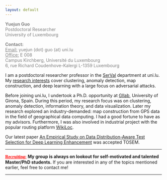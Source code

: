 ```yaml
---
layout: default
---
```


<div class="grid">
    <div class="col-1-2">
       <div class="content">
       </div>
    </div>
    <div class="col-1-2">
       <div class="content">
          <span style="color:grey;font-size:14px;">
            <p><b>Yuejun Guo</b> <br/> Postdoctoral Researcher <br/> University of Luxembourg </p>
            <p> <b>Contact:</b> <br/> <u>Email:</u> yuejun (dot) guo (at) uni.lu <br/> <u>Office:</u> E 008
            <br/> Campus Kirchberg, Université du Luxembourg <br/> 6, rue Richard Coudenhove-Kalergi L-1359 Luxembourg</p>
          </span> 
       </div>
    </div>
</div>


I am a postdoctoral researcher professor in the [SerVal]() department at uni.lu. My [research interests](/research/) cover clustering, anomaly detection, map construction, and deep learning with a large focus on adversarial attacks. 
 
Before joining uni.lu, I undertook a Ph.D. opportunity at [GIlab](), University of Girona, Spain. During this period, my research focus was on clustering, anomaly detection, information theory, and data visualization. Later my research explored an industry-demanded: map construction from GPS data in the field of geographical data computing. I had a good fortune to have []() as my advisors. Furthermore, I was also involved in industrial project with the popular routing platform [WikiLoc]().

Our latest paper [An Empirical Study on Data Distribution-Aware Test Selection for Deep Learning Enhancement](/paper/TOSEM_DAT.pdf) was accepted TOSEM.

---------------------------------------
**<span style="color:red;font-family: 'Comic Sans MS';"><u>Recruiting:</u></span>** **My group is always on lookout for self-motivated and talented Master/PhD students.** If you are interested in any of the topics mentioned earlier, feel free to contact me! 

---------------------------------------

